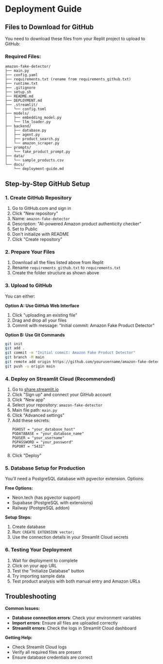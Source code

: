 # Deployment Guide

## Files to Download for GitHub

You need to download these files from your Replit project to upload to GitHub:

### Required Files:
```
amazon-fake-detector/
├── main.py
├── config.yaml
├── requirements.txt (rename from requirements_github.txt)
├── runtime.txt
├── .gitignore
├── setup.sh
├── README.md
├── DEPLOYMENT.md
├── .streamlit/
│   └── config.toml
├── models/
│   ├── embedding_model.py
│   └── llm_loader.py
├── backend/
│   ├── database.py
│   ├── agent.py
│   ├── product_search.py
│   └── amazon_scraper.py
├── prompts/
│   └── fake_product_prompt.py
├── data/
│   └── sample_products.csv
└── docs/
    └── deployment-guide.md
```

## Step-by-Step GitHub Setup

### 1. Create GitHub Repository
1. Go to GitHub.com and sign in
2. Click "New repository"
3. Name: `amazon-fake-detector`
4. Description: "AI-powered Amazon product authenticity checker"
5. Set to Public
6. Don't initialize with README
7. Click "Create repository"

### 2. Prepare Your Files
1. Download all the files listed above from Replit
2. Rename `requirements_github.txt` to `requirements.txt`
3. Create the folder structure as shown above

### 3. Upload to GitHub
You can either:

**Option A: Use GitHub Web Interface**
1. Click "uploading an existing file"
2. Drag and drop all your files
3. Commit with message: "Initial commit: Amazon Fake Product Detector"

**Option B: Use Git Commands**
```bash
git init
git add .
git commit -m "Initial commit: Amazon Fake Product Detector"
git branch -M main
git remote add origin https://github.com/yourusername/amazon-fake-detector.git
git push -u origin main
```

### 4. Deploy on Streamlit Cloud (Recommended)

1. Go to [share.streamlit.io](https://share.streamlit.io)
2. Click "Sign up" and connect your GitHub account
3. Click "New app"
4. Select your repository: `amazon-fake-detector`
5. Main file path: `main.py`
6. Click "Advanced settings"
7. Add these secrets:
   ```
   PGHOST = "your_database_host"
   PGDATABASE = "your_database_name"
   PGUSER = "your_username"
   PGPASSWORD = "your_password"
   PGPORT = "5432"
   ```
8. Click "Deploy"

### 5. Database Setup for Production

You'll need a PostgreSQL database with pgvector extension. Options:

**Free Options:**
- Neon.tech (has pgvector support)
- Supabase (PostgreSQL with extensions)
- Railway (PostgreSQL addon)

**Setup Steps:**
1. Create database
2. Run: `CREATE EXTENSION vector;`
3. Use the connection details in your Streamlit Cloud secrets

### 6. Testing Your Deployment

1. Wait for deployment to complete
2. Click on your app URL
3. Test the "Initialize Database" button
4. Try importing sample data
5. Test product analysis with both manual entry and Amazon URLs

## Troubleshooting

**Common Issues:**
- **Database connection errors**: Check your environment variables
- **Import errors**: Ensure all files are uploaded correctly
- **Streamlit errors**: Check the logs in Streamlit Cloud dashboard

**Getting Help:**
- Check Streamlit Cloud logs
- Verify all required files are present
- Ensure database credentials are correct